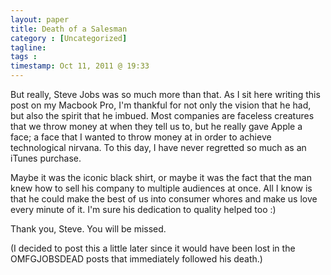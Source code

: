 ```yaml
---
layout: paper
title: Death of a Salesman
category : [Uncategorized]
tagline: 
tags : 
timestamp: Oct 11, 2011 @ 19:33
---
```

But really, Steve Jobs was so much more than that. As I sit here writing this post on my Macbook Pro, I'm thankful for not only the vision that he had, but also the spirit that he imbued. Most companies are faceless creatures that we throw money at when they tell us to, but he really gave Apple a face; a face that I wanted to throw money at in order to achieve technological nirvana. To this day, I have never regretted so much as an iTunes purchase.

Maybe it was the iconic black shirt, or maybe it was the fact that the man knew how to sell his company to multiple audiences at once. All I know is that he could make the best of us into consumer whores and make us love every minute of it. I'm sure his dedication to quality helped too :)

Thank you, Steve. You will be missed.

(I decided to post this a little later since it would have been lost in the OMFGJOBSDEAD posts that immediately followed his death.)
